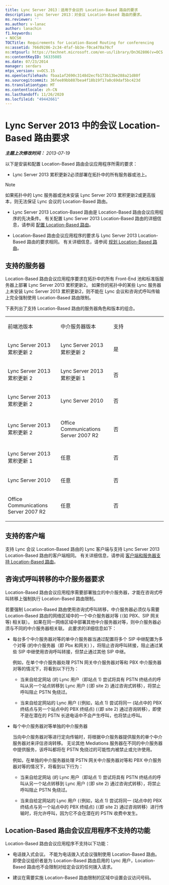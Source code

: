 ```yaml
---
title: Lync Server 2013：适用于会议的 Location-Based 路由的要求
description: Lync Server 2013：对会议 Location-Based 路由的要求。
ms.reviewer: ''
ms.author: v-lanac
author: lanachin
f1.keywords:
- NOCSH
TOCTitle: Requirements for Location-Based Routing for conferencing
ms:assetid: 766d9286-2c34-4faf-bb3e-f0ca478a70cf
ms:mtpsurl: https://technet.microsoft.com/en-us/library/Dn362806(v=OCS.15)
ms:contentKeyID: 56335085
ms.date: 07/23/2014
manager: serdars
mtps_version: v=OCS.15
ms.openlocfilehash: fbaa1af2690c3148d2ecfb173b13be288a21d80f
ms.sourcegitcommit: 36fee89bb887bea4f18b19f17a8c69daf5bc423d
ms.translationtype: MT
ms.contentlocale: zh-CN
ms.lasthandoff: 11/26/2020
ms.locfileid: "49442661"
---
```

# <a name="requirements-for-location-based-routing-for-conferencing-in-lync-server-2013"></a>Lync Server 2013 中的会议 Location-Based 路由要求

<div data-xmlns="http://www.w3.org/1999/xhtml">

<div class="topic" data-xmlns="http://www.w3.org/1999/xhtml" data-msxsl="urn:schemas-microsoft-com:xslt" data-cs="https://msdn.microsoft.com/">

<div data-asp="https://msdn2.microsoft.com/asp">



</div>

<div id="mainSection">

<div id="mainBody">

<span> </span>

_**主题上次修改时间：** 2013-07-19_

以下是安装和配置 Location-Based 路由会议应用程序所需的要求：

  - Lync Server 2013 累积更新2必须部署在拓扑中的所有服务器或池上。

<div>


> [!NOTE]  
> 如果拓扑中的 Lync 服务器或池未安装 Lync Server 2013 累积更新2或更高版本，则无法保证 Lync 会议的 Location-Based 路由。



</div>

  - Lync Server 2013 Location-Based 路由是 Location-Based 路由会议应用程序的先决条件。 有关配置 Lync Server 2013 Location-Based 路由的详细信息，请参阅 [配置 Location-Based 路由](lync-server-2013-configuring-location-based-routing.md)。

  - Location-Based 路由会议应用程序的要求与 Lync Server 2013 Location-Based 路由的要求相同。 有关详细信息，请参阅 [规划 Location-Based 路由](lync-server-2013-planning-for-location-based-routing.md)。

<div>

## <a name="supported-servers"></a>支持的服务器

Location-Based 路由会议应用程序要求在拓扑中的所有 Front-End 池和标准版服务器上部署 Lync Server 2013 累积更新2。 如果你的拓扑中的某些 Lync 服务器上未安装 Lync Server 2013 累积更新2，则不能在 Lync 会议和咨询式呼叫传输上完全强制使用 Location-Based 路由限制。

下表列出了支持 Location-Based 路由的服务器角色和版本的组合。


<table>
<colgroup>
<col style="width: 33%" />
<col style="width: 33%" />
<col style="width: 33%" />
</colgroup>
<tbody>
<tr class="odd">
<td><p>前端池版本</p></td>
<td><p>中介服务器版本</p></td>
<td><p>支持</p></td>
</tr>
<tr class="even">
<td><p>Lync Server 2013 累积更新 2</p></td>
<td><p>Lync Server 2013 累积更新 2</p></td>
<td><p>是</p></td>
</tr>
<tr class="odd">
<td><p>Lync Server 2013 累积更新 2</p></td>
<td><p>Lync Server 2013 累积更新 1</p></td>
<td><p>否</p></td>
</tr>
<tr class="even">
<td><p>Lync Server 2013 累积更新 2</p></td>
<td><p>Lync Server 2010</p></td>
<td><p>否</p></td>
</tr>
<tr class="odd">
<td><p>Lync Server 2013 累积更新 2</p></td>
<td><p>Office Communications Server 2007 R2</p></td>
<td><p>否</p></td>
</tr>
<tr class="even">
<td><p>Lync Server 2013 累积更新 1</p></td>
<td><p>任意</p></td>
<td><p>否</p></td>
</tr>
<tr class="odd">
<td><p>Lync Server 2010</p></td>
<td><p>任意</p></td>
<td><p>否</p></td>
</tr>
<tr class="even">
<td><p>Office Communications Server 2007 R2</p></td>
<td><p>任意</p></td>
<td><p>否</p></td>
</tr>
</tbody>
</table>


</div>

<div>

## <a name="supported-clients"></a>支持的客户端

支持 Lync 会议 Location-Based 路由的 Lync 客户端与支持 Lync Server 2013 Location-Based 路由的客户端相同。 有关详细信息，请参阅 [客户端和服务器支持 Location-Based 路由](lync-server-2013-client-and-server-support-for-location-based-routing.md)。

</div>

<div>

## <a name="mediation-server-requirements-for-consultative-call-transfers"></a>咨询式呼叫转移的中介服务器要求

Location-Based 路由会议应用程序需要部署独立的中介服务器，才能在咨询式呼叫转移上强制执行 Location-Based 路由限制。

若要强制 Location-Based 路由使用咨询式呼叫转移，中介服务器必须仅与需要 Location-Based 路由的网络区域中的一个中介服务器对等 (（如 PBX、SIP 网关等) 相关联）。 如果在同一网络区域中部署其他中介服务器对等，则中介服务器必须与不同的中介服务器相关联。 此要求的详细信息如下：

  - 每台多个中介服务器对等的单中介服务器当通过配置将多个 SIP 中继配置为多个对等 (的中介服务器（即 Pbx 和网关) ），将阻止咨询呼叫转接，阻止通过某些 SIP 中继使用咨询呼叫转接，但禁止通过其他 SIP 中继。
    
    例如，在单个中介服务器处理 PSTN 网关中介服务器对等和 PBX 中介服务器对等的情况下，将看到以下行为：
    
      - 当来自给定网站 (的 Lync 用户（即站点 1) 尝试将具有 PSTN 终结点的呼叫从另一个站点转移到 Lync 用户 (（即 site 2) 通过咨询式转移），将禁止呼叫阻止 PSTN 免绕过。
    
      - 当来自给定网站的 Lync 用户 (（例如，站点 1) 尝试将同一 (站点中的 PBX 终结点与另一个站点中的 PBX 终结点)  (（即 site 2) 通过咨询转移），即使不是在潜在的 PSTN 长途电话中不会产生呼叫，也将禁止呼叫。

  - 每个中介服务器对等单独的中介服务器
    
    当向中介服务器对等进行定向传输时，将根据中介服务器提供服务的单个中介服务器对来评估咨询转移。 无论其他 Mediations 服务器在不同的中介服务器中提供服务，该呼叫都将在 PSTN 免绕过的可能性内被禁止或允许使用。
    
    例如，在单独的中介服务器处理 PSTN 网关中介服务器对等和 PBX 中介服务器对等的情况下，将看到以下行为：
    
      - 当来自给定网站 (的 Lync 用户（即站点 1) 尝试将具有 PSTN 终结点的呼叫从另一个站点转移到 Lync 用户 (（即 site 2) 通过咨询式转移），将禁止呼叫阻止 PSTN 免绕过。
    
      - 当来自给定网站的 Lync 用户 (（例如，站点 1) 尝试将同一 (站点中的 PBX 终结点与另一个站点中的 PBX 终结点)  (（即 site 2) 通过咨询转移）进行传输时，将允许呼叫，因为它不会在潜在的 PSTN 收费中发生。

</div>

<div>

## <a name="capabilities-not-supported-by-the-location-based-routing-conferencing-application"></a>Location-Based 路由会议应用程序不支持的功能

Location-Based 路由会议应用程序不支持以下功能：

  - 电话拨入式会议。 不能为电话拨入式会议强制使用 Location-Based 路由。 即使会议组织者是为 Location-Based 路由启用的 Lync 用户，Location-Based 路由也不会限制对给定会议的任何拨入请求。

  - 建议在需要实施 Location-Based 路由限制的区域中设置会议访问号码。

</div>

</div>

<span> </span>

</div>

</div>

</div>

